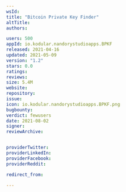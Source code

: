 ```yaml
---
wsId: 
title: "Bitcoin Private Key Finder"
altTitle: 
authors:

users: 500
appId: io.kodular.nandorystudioapps.BPKF
released: 2021-04-16
updated: 2021-05-09
version: "1.2"
stars: 0.0
ratings: 
reviews: 
size: 5.4M
website: 
repository: 
issue: 
icon: io.kodular.nandorystudioapps.BPKF.png
bugbounty: 
verdict: fewusers
date: 2021-08-02
signer: 
reviewArchive:


providerTwitter: 
providerLinkedIn: 
providerFacebook: 
providerReddit: 

redirect_from:

---
```



